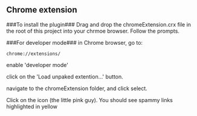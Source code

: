 ## Chrome extension  

###To install the plugin###
Drag and drop the chromeExtension.crx file in the root of this project into your chrmoe browser. Follow the prompts.

###For developer mode###
in Chrome browser, go to:   

`chrome://extensions/`   

enable 'developer mode'   

click on the 'Load unpaked extention...' button.   

navigate to the chromeExtension folder, and click select.

Click on the icon (the little pink guy). You should see spammy links highlighted in yellow



